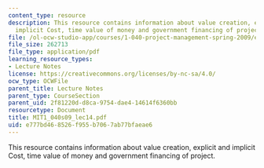 ```yaml
---
content_type: resource
description: This resource contains information about value creation, explicit and
  implicit Cost, time value of money and government financing of project.
file: /ol-ocw-studio-app/courses/1-040-project-management-spring-2009/e777bd468526f955b7067ab77bfaeae6_MIT1_040s09_lec14.pdf
file_size: 262713
file_type: application/pdf
learning_resource_types:
- Lecture Notes
license: https://creativecommons.org/licenses/by-nc-sa/4.0/
ocw_type: OCWFile
parent_title: Lecture Notes
parent_type: CourseSection
parent_uid: 2f81220d-d8ca-9754-dae4-14614f6360bb
resourcetype: Document
title: MIT1_040s09_lec14.pdf
uid: e777bd46-8526-f955-b706-7ab77bfaeae6
---
```

This resource contains information about value creation, explicit and implicit Cost, time value of money and government financing of project.